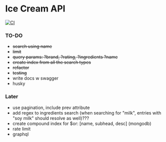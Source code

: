 # Ice Cream API

[![CI](https://github.com/zahid47/IceCreamApi/actions/workflows/intregation.yml/badge.svg?branch=master)](https://github.com/zahid47/IceCreamApi/actions/workflows/intregation.yml)

### TO-DO

- ~~search using name~~
- ~~limit~~
- ~~query params: ?brand, ?rating, ?ingredients ?name~~
- ~~create index from all the search types~~
- ~~refactor~~
- ~~testing~~
- write docs w swagger
- husky

### Later

- use pagination, include prev attribute
- add regex to ingredients search (when searching for "milk", entries with "soy milk" should resolve as well)???
- create compound index for $or: [name, subhead, desc] (mongodb)
- rate limit
- graphql
